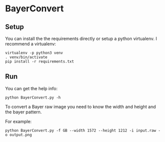 # BayerConvert

## Setup

You can install the the requirements directly or setup a python virtualenv.
I recommend a virtualenv:

```
virtualenv -p python3 venv
. venv/bin/activate
pip install -r requirements.txt
```

## Run

You can get the help info:

`python BayerConvert.py -h`

To convert a Bayer raw image you need to know the width and height and the
bayer pattern.

For example:

`python BayerConvert.py -f GB --width 1572 --height 1212 -i input.raw -o output.png`